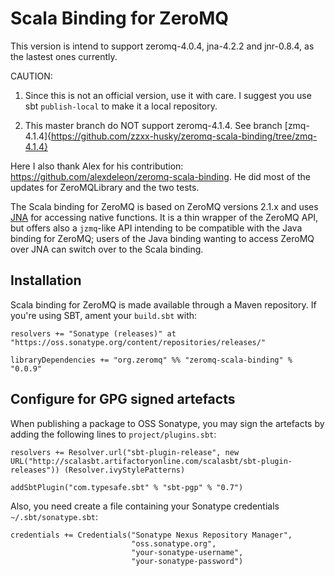 # Scala Binding for ZeroMQ

This version is intend to support zeromq-4.0.4, jna-4.2.2 and jnr-0.8.4, as the lastest ones currently.

CAUTION: 

1. Since this is not an official version, use it with care. I suggest you use sbt `publish-local` to make it a local repository.

2. This master branch do NOT support zeromq-4.1.4. See branch [zmq-4.1.4]{https://github.com/zzxx-husky/zeromq-scala-binding/tree/zmq-4.1.4}

Here I also thank Alex for his contribution: https://github.com/alexdeleon/zeromq-scala-binding. He did most of the updates for ZeroMQLibrary and the two tests.

The Scala binding for ZeroMQ is based on ZeroMQ versions 2.1.x and uses [JNA][]
for accessing native functions. It is a thin wrapper of the ZeroMQ API, but
offers also a `jzmq`-like API intending to be compatible with the Java binding
for ZeroMQ; users of the Java binding wanting to access ZeroMQ over JNA can
switch over to the Scala binding.

[JNA]: https://github.com/twall/jna

## Installation

Scala binding for ZeroMQ is made available through a Maven repository. If
you're using SBT, ament your `build.sbt` with:

````
resolvers += "Sonatype (releases)" at "https://oss.sonatype.org/content/repositories/releases/"

libraryDependencies += "org.zeromq" %% "zeromq-scala-binding" % "0.0.9"
````

## Configure for GPG signed artefacts

When publishing a package to OSS Sonatype, you may sign the artefacts by adding
the following lines to `project/plugins.sbt`:

````
resolvers += Resolver.url("sbt-plugin-release", new URL("http://scalasbt.artifactoryonline.com/scalasbt/sbt-plugin-releases")) (Resolver.ivyStylePatterns)

addSbtPlugin("com.typesafe.sbt" % "sbt-pgp" % "0.7")
````

Also, you need create a file containing your Sonatype credentials
`~/.sbt/sonatype.sbt`:

````
credentials += Credentials("Sonatype Nexus Repository Manager",
                           "oss.sonatype.org",
                           "your-sonatype-username",
                           "your-sonatype-password")
````
